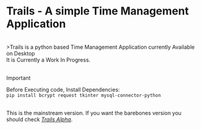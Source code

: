 <h1>Trails - A simple Time Management Application</h1>  <br/>
>Trails is a python based Time Management Application currently Available on Desktop<br/>
It is Currently a Work In Progress.<br/>
<br/>

> [!IMPORTANT]
> Before Executing code, Install Dependencies:
<br/>`pip install bcrypt request tkinter mysql-connector-python`
<br/>
This is the mainstream version. If you want the barebones version you should check <a href="https://github.com/P4radox624/Trails_alpha"><i>Trails Alpha</i></a>.
